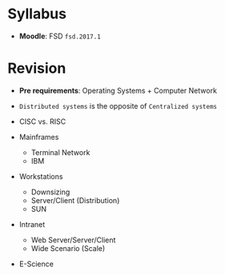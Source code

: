# Syllabus

* **Moodle**: FSD `fsd.2017.1`

# Revision

* **Pre requirements**: Operating Systems + Computer Network

* `Distributed systems` is the opposite of `Centralized systems`
* CISC vs. RISC
* Mainframes
	* Terminal Network
	* IBM
* Workstations
	* Downsizing
	* Server/Client (Distribution)
	* SUN
* Intranet
	* Web Server/Server/Client
	* Wide Scenario (Scale)
* E-Science
